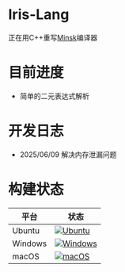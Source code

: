 # Iris-Lang
正在用C++重写[Minsk](https://github.com/terrajobst/minsk)编译器

# 目前进度
- 简单的二元表达式解析

# 开发日志
- 2025/06/09 解决内存泄漏问题

# 构建状态
| 平台       | 状态                                                                 |
|------------|----------------------------------------------------------------------|
| Ubuntu     | [![Ubuntu](https://github.com/jiuxin303/Iris-Lang/actions/workflows/c-cpp.yml/badge.svg?event=push&name=build+on+ubuntu)](https://github.com/jiuxin303/Iris-Lang/actions/workflows/c-cpp.yml) |
| Windows    | [![Windows](https://github.com/jiuxin303/Iris-Lang/actions/workflows/c-cpp.yml/badge.svg?event=push&name=build+on+windows)](https://github.com/jiuxin303/Iris-Lang/actions/workflows/c-cpp.yml) |
| macOS      | [![macOS](https://github.com/jiuxin303/Iris-Lang/actions/workflows/c-cpp.yml/badge.svg?event=push&name=build+on+macos)](https://github.com/jiuxin303/Iris-Lang/actions/workflows/c-cpp.yml)

